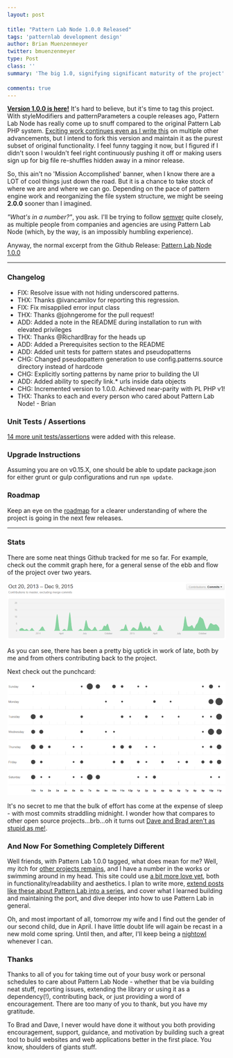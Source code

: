 ```yaml
---
layout: post

title: "Pattern Lab Node 1.0.0 Released"
tags: 'patternlab development design'
author: Brian Muenzenmeyer
twitter: bmuenzenmeyer
type: Post
class: ''
summary: 'The big 1.0, signifying significant maturity of the project' 

comments: true
---
```


**[Version 1.0.0 is here!](https://github.com/pattern-lab/patternlab-node/releases/tag/v1.0.0)** It's hard to believe, but it's time to tag this project. With styleModifiers and patternParameters a couple releases ago, Pattern Lab Node has really come up to snuff compared to the original Pattern Lab PHP system. [Exciting work continues even as I write this](https://github.com/pattern-lab/patternlab-node/tree/pattern-engines) on multiple other advancements, but I intend to fork this version and maintain it as the purest subset of original functionality. I feel funny tagging it now, but I figured if I didn't soon I wouldn't feel right continuously pushing it off or making users sign up for big file re-shuffles hidden away in a minor release.

So, this ain't no 'Mission Accomplished' banner, when I know there are a LOT of cool things just down the road. But it is a chance to take stock of where we are and where we can go. Depending on the pace of pattern engine work and reorganizing the file system structure, we might be seeing **2.0.0** sooner than I imagined.

_"What's in a number?"_, you ask. I'll be trying to follow [semver](http://semver.org/) quite closely, as multiple people from companies and agencies are using Pattern Lab Node (which, by the way, is an impossibly humbling experience).

Anyway, the normal excerpt from the Github Release: [Pattern Lab Node 1.0.0](https://github.com/pattern-lab/patternlab-node/releases/tag/v1.0.0)

---

### Changelog
- FIX: Resolve issue with not hiding underscored patterns.
- THX: Thanks @ivancamilov for reporting this regression.
- FIX: Fix misapplied error input class
- THX: Thanks @johngerome for the pull request!
- ADD: Added a note in the README during installation to run with elevated privileges
- THX: Thanks @RichardBray for the heads up
- ADD: Added a Prerequisites section to the README
- ADD: Added unit tests for pattern states and pseudopatterns
- CHG: Changed pseudopattern generation to use config.patterns.source directory instead of hardcode
- CHG: Explicitly sorting patterns by name prior to building the UI
- ADD: Added ability to specify link.* urls inside data objects
- CHG: Incremented version to 1.0.0. Achieved near-parity with PL PHP v1!
- THX: Thanks to each and every person who cared about Pattern Lab Node! - Brian

### Unit Tests / Assertions
[14 more unit tests/assertions](https://travis-ci.org/pattern-lab/patternlab-node/jobs/95736743) were added with this release.

### Upgrade Instructions

Assuming you are on v0.15.X, one should be able to update package.json for either grunt or gulp configurations and run `npm update`.

### Roadmap
Keep an eye on the [roadmap](https://github.com/pattern-lab/patternlab-node/wiki/Roadmap) for a clearer understanding of where the project is going in the next few releases.

---

### Stats
There are some neat things Github tracked for me so far. For example, check out the commit graph here, for a general sense of the ebb and flow of the project over two years.

[![Pattern Lab Commits](/img/pln-commits.png)](https://github.com/pattern-lab/patternlab-node/graphs/contributors)

As you can see, there has been a pretty big uptick in work of late, both by me and from others contributing back to the project.

Next check out the punchcard:

[![Pattern Lab Punchcard](/img/pln-punchcard.png)](https://github.com/pattern-lab/patternlab-node/graphs/punch-card)

It's no secret to me that the bulk of effort has come at the expense of sleep - with most commits straddling midnight. I wonder how that compares to other open source projects...brb...oh it turns out [Dave and Brad aren't as stupid as me!](https://github.com/pattern-lab/patternlab-php/graphs/punch-card).

### And Now For Something Completely Different
Well friends, with Pattern Lab 1.0.0 tagged, what does mean for me? Well, my itch for [other projects remains](http://codepen.io/bmuenzenmeyer/pen/KdYKvB), and I have a number in the works or swimming around in my head. This site could use [a bit more love yet](http://www.brianmuenzenmeyer.com/site-redesign-in-the-open), both in functionality/readability and aesthetics. I plan to write more, [extend posts like these about Pattern Lab into a series](http://www.brianmuenzenmeyer.com/solving-problems-with-pattern-lab-small-team-workflow), and cover what I learned building and maintaining the port, and dive deeper into how to use Pattern Lab in general.

Oh, and most important of all, tomorrow my wife and I find out the gender of our second child, due in April. I have little doubt life will again be recast in a new mold come spring. Until then, and after, I'll keep being a [nightowl](http://crunchyowl.com) whenever I can.

### Thanks
Thanks to all of you for taking time out of your busy work or personal schedules to care about Pattern Lab Node - whether that be via building neat stuff, reporting issues, extending the library or using it as a dependency(!), contributing back, or just providing a word of encouragement. There are too many of you to thank, but you have my gratitude.

To Brad and Dave, I never would have done it without you both providing encouragement, support, guidance, and motivation by building such a great tool to build websites and web applications better in the first place. You know, shoulders of giants stuff.
